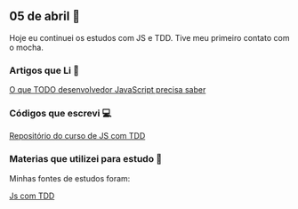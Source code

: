 ## 05 de abril :pushpin:

Hoje eu continuei os estudos com JS e TDD. Tive meu primeiro contato com o mocha.

### Artigos que Li :newspaper:

[O que TODO desenvolvedor JavaScript precisa saber](https://medium.com/tableless/o-que-todo-desenvolvedor-javascript-precisa-saber-2cc33daedb86)

### Códigos que escrevi :computer:

[Repositório do curso de JS com TDD](https://github.com/crisgon/js-tdd-course)

### Materias que utilizei para estudo :scroll:

Minhas fontes de estudos foram: 

[Js com TDD](https://www.udemy.com/js-com-tdd-na-pratica/)










